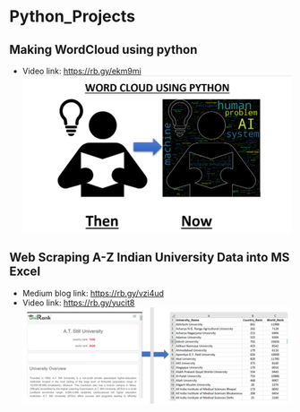 # Python_Projects
## Making WordCloud using python
* Video link: https://rb.gy/ekm9mi
![alt_txt](https://github.com/br-bit3194/Python_Projects/blob/main/Making_Word_Cloud/ai_cloud.png)

## Web Scraping A-Z Indian University Data into MS Excel 
* Medium blog link: https://rb.gy/vzi4ud
* Video link: https://rb.gy/yucit8
![alt_txt](https://github.com/br-bit3194/Python_Projects/blob/main/Web_Scraping_Projects/web_scraping.png)
